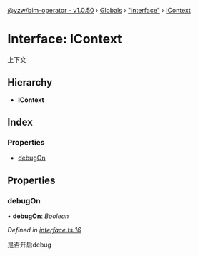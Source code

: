 [@yzw/bim-operator - v1.0.50](../README.md) › [Globals](../globals.md) › ["interface"](../modules/_interface_.md) › [IContext](_interface_.icontext.md)

# Interface: IContext

上下文

## Hierarchy

* **IContext**

## Index

### Properties

* [debugOn](_interface_.icontext.md#debugon)

## Properties

###  debugOn

• **debugOn**: *Boolean*

*Defined in [interface.ts:16](https://github.com/youkaisteve/bim-operator/blob/902514b/src/interface.ts#L16)*

是否开启debug
